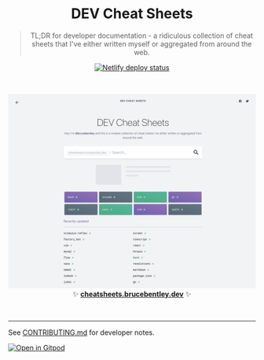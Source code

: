<h1 align='center'>DEV Cheat Sheets</h1>

<blockquote align='center'>
TL;DR for developer documentation - a ridiculous collection of cheat sheets that I've either written myself or aggregated from around the web.
</blockquote>

<p align='center'>
<!-- <a href='https://travis-ci.org/brucebentley/cheatsheets'><img src='https://travis-ci.org/brucebentley/cheatsheets.svg?branch=master' alt='See test builds'></a> -->
<!-- <a href='https://github.com/brucebentley/cheatsheets/actions?query=workflow%3ADeploy'><img src='https://github.com/brucebentley/cheatsheets/workflows/Deploy/badge.svg' alt='GitHub pages deploy status'></a> -->
<a href='https://app.netlify.com/sites/cheatsheets-brucebentley-dev/deploys'><img src='https://api.netlify.com/api/v1/badges/77acb7a7-e674-4ec2-bbbc-6c5054d3b92c/deploy-status' alt='Netlify deploy status'></a>
</p>

<br>

<p align='center'>
<a href='https://cheatsheets.brucebentley.dev/'><img src='_docs/images/screenshot.png' width=600></a>
<br>
✨ <b><a href='https://cheatsheets.brucebentley.dev/'>cheatsheets.brucebentley.dev</a></b> ✨
</p>

<br>

---

See [CONTRIBUTING.md](CONTRIBUTING.md) for developer notes.

[![Open in Gitpod](https://gitpod.io/button/open-in-gitpod.svg)](https://gitpod.io/#https://github.com/brucebentley/cheatsheets)
